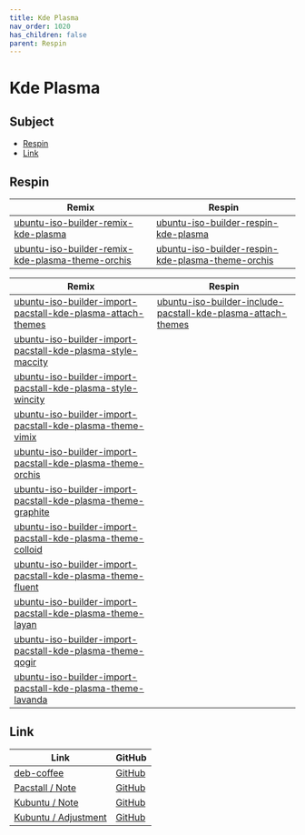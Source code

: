 ```yaml
---
title: Kde Plasma
nav_order: 1020
has_children: false
parent: Respin
---
```



# Kde Plasma




## Subject

* [Respin](#respin)
* [Link](#link)



## Respin

| Remix  | Respin |
| ------ | ------ |
| [ubuntu-iso-builder-remix-kde-plasma](https://github.com/samwhelp/ubuntu-iso-builder-remix-kde-plasma) | [ubuntu-iso-builder-respin-kde-plasma](https://github.com/samwhelp/ubuntu-iso-builder-respin-kde-plasma) |
| [ubuntu-iso-builder-remix-kde-plasma-theme-orchis](https://github.com/samwhelp/ubuntu-iso-builder-remix-kde-plasma-theme-orchis) | [ubuntu-iso-builder-respin-kde-plasma-theme-orchis](https://github.com/samwhelp/ubuntu-iso-builder-respin-kde-plasma-theme-orchis) |


| Remix  | Respin |
| ------ | ------ |
| [ubuntu-iso-builder-import-pacstall-kde-plasma-attach-themes](https://github.com/samwhelp/ubuntu-iso-builder-import-pacstall-kde-plasma-attach-themes) | [ubuntu-iso-builder-include-pacstall-kde-plasma-attach-themes](https://github.com/samwhelp/ubuntu-iso-builder-include-pacstall-kde-plasma-attach-themes) |
| [ubuntu-iso-builder-import-pacstall-kde-plasma-style-maccity](https://github.com/samwhelp/ubuntu-iso-builder-import-pacstall-kde-plasma-style-maccity) |  |
| [ubuntu-iso-builder-import-pacstall-kde-plasma-style-wincity](https://github.com/samwhelp/ubuntu-iso-builder-import-pacstall-kde-plasma-style-wincity) |  |
| [ubuntu-iso-builder-import-pacstall-kde-plasma-theme-vimix](https://github.com/samwhelp/ubuntu-iso-builder-import-pacstall-kde-plasma-theme-vimix) |  |
| [ubuntu-iso-builder-import-pacstall-kde-plasma-theme-orchis](https://github.com/samwhelp/ubuntu-iso-builder-import-pacstall-kde-plasma-theme-orchis) |  |
| [ubuntu-iso-builder-import-pacstall-kde-plasma-theme-graphite](https://github.com/samwhelp/ubuntu-iso-builder-import-pacstall-kde-plasma-theme-graphite) |  |
| [ubuntu-iso-builder-import-pacstall-kde-plasma-theme-colloid](https://github.com/samwhelp/ubuntu-iso-builder-import-pacstall-kde-plasma-theme-colloid) |  |
| [ubuntu-iso-builder-import-pacstall-kde-plasma-theme-fluent](https://github.com/samwhelp/ubuntu-iso-builder-import-pacstall-kde-plasma-theme-fluent) |  |
| [ubuntu-iso-builder-import-pacstall-kde-plasma-theme-layan](https://github.com/samwhelp/ubuntu-iso-builder-import-pacstall-kde-plasma-theme-layan) |  |
| [ubuntu-iso-builder-import-pacstall-kde-plasma-theme-qogir](https://github.com/samwhelp/ubuntu-iso-builder-import-pacstall-kde-plasma-theme-qogir) |  |
| [ubuntu-iso-builder-import-pacstall-kde-plasma-theme-lavanda](https://github.com/samwhelp/ubuntu-iso-builder-import-pacstall-kde-plasma-theme-lavanda) |  |




## Link

| Link | GitHub |
| ---- | ------ |
| [deb-coffee](https://samwhelp.github.io/deb-coffee/) | [GitHub](https://github.com/samwhelp/deb-coffee) |
| [Pacstall / Note](https://samwhelp.github.io/note-about-pacstall/) | [GitHub](https://github.com/samwhelp/note-about-pacstall) |
| [Kubuntu / Note](https://samwhelp.github.io/note-about-kubuntu/) | [GitHub](https://github.com/samwhelp/note-about-kubuntu) |
| [Kubuntu / Adjustment](https://samwhelp.github.io/kubuntu-adjustment/) | [GitHub](https://github.com/samwhelp/kubuntu-adjustment) |
